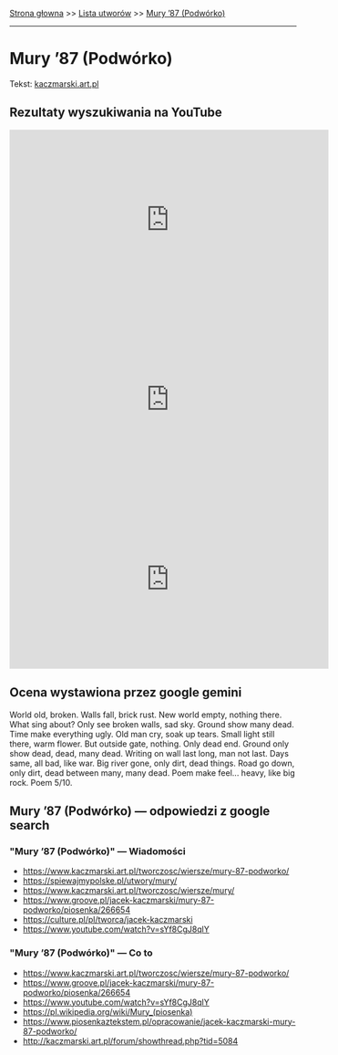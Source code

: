 [Strona głowna](../index.md) >> [Lista utworów](../list.md) >> [Mury ’87 (Podwórko)](297.md)

---

# Mury ’87 (Podwórko)

Tekst: [kaczmarski.art.pl](https://www.kaczmarski.art.pl/tworczosc/wiersze/mury-87-podworko/)

## Rezultaty wyszukiwania na YouTube

<iframe width="560" height="315" src="https://www.youtube.com/embed/5Gq0PhVh0is?si=IdontcarewhotheIRSsendsImnotpayingtaxes" title="YouTube video player" frameborder="0" allow="accelerometer; autoplay; clipboard-write; encrypted-media; gyroscope; picture-in-picture; web-share" referrerpolicy="strict-origin-when-cross-origin" allowfullscreen></iframe>

<iframe width="560" height="315" src="https://www.youtube.com/embed/T-PUx7AdxC4?si=IdontcarewhotheIRSsendsImnotpayingtaxes" title="YouTube video player" frameborder="0" allow="accelerometer; autoplay; clipboard-write; encrypted-media; gyroscope; picture-in-picture; web-share" referrerpolicy="strict-origin-when-cross-origin" allowfullscreen></iframe>

<iframe width="560" height="315" src="https://www.youtube.com/embed/ggRNPYYYq8A?si=IdontcarewhotheIRSsendsImnotpayingtaxes" title="YouTube video player" frameborder="0" allow="accelerometer; autoplay; clipboard-write; encrypted-media; gyroscope; picture-in-picture; web-share" referrerpolicy="strict-origin-when-cross-origin" allowfullscreen></iframe>

## Ocena wystawiona przez google gemini

World old, broken. Walls fall, brick rust. New world empty, nothing there. What sing about? Only see broken walls, sad sky. Ground show many dead. Time make everything ugly. Old man cry, soak up tears. Small light still there, warm flower. But outside gate, nothing. Only dead end. Ground only show dead, dead, many dead. Writing on wall last long, man not last. Days same, all bad, like war. Big river gone, only dirt, dead things. Road go down, only dirt, dead between many, many dead. Poem make feel... heavy, like big rock. Poem 5/10.


## Mury ’87 (Podwórko) — odpowiedzi z google search

### "Mury ’87 (Podwórko)" — Wiadomości

 - <https://www.kaczmarski.art.pl/tworczosc/wiersze/mury-87-podworko/>
 - <https://spiewajmypolske.pl/utwory/mury/>
 - <https://www.kaczmarski.art.pl/tworczosc/wiersze/mury/>
 - <https://www.groove.pl/jacek-kaczmarski/mury-87-podworko/piosenka/266654>
 - <https://culture.pl/pl/tworca/jacek-kaczmarski>
 - <https://www.youtube.com/watch?v=sYf8CgJ8qlY>

### "Mury ’87 (Podwórko)" — Co to

 - <https://www.kaczmarski.art.pl/tworczosc/wiersze/mury-87-podworko/>
 - <https://www.groove.pl/jacek-kaczmarski/mury-87-podworko/piosenka/266654>
 - <https://www.youtube.com/watch?v=sYf8CgJ8qlY>
 - <https://pl.wikipedia.org/wiki/Mury_(piosenka)>
 - <https://www.piosenkaztekstem.pl/opracowanie/jacek-kaczmarski-mury-87-podworko/>
 - <http://kaczmarski.art.pl/forum/showthread.php?tid=5084>

